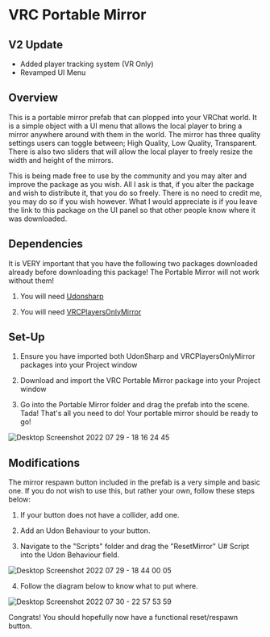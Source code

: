 # VRC Portable Mirror

## V2 Update
- Added player tracking system (VR Only)
- Revamped UI Menu

## Overview
This is a portable mirror prefab that can plopped into your VRChat world. It is a simple object with a UI menu that allows the local player to bring a mirror anywhere around with them in the world. The mirror has three quality settings users can toggle between; High Quality, Low Quality, Transparent. There is also two sliders that will allow the local player to freely resize the width and height of the mirrors.

This is being made free to use by the community and you may alter and improve the package as you wish. All I ask is that, if you alter the package and wish to distribute it, that you do so freely. There is no need to credit me, you may do so if you wish however. What I would appreciate is if you leave the link to this package on the UI panel so that other people know where it was downloaded.


## Dependencies

It is VERY important that you have the following two packages downloaded already before downloading this package! The Portable Mirror will not work without them!

1. You will need [Udonsharp](https://github.com/vrchat-community/UdonSharp)

2. You will need [VRCPlayersOnlyMirror](https://github.com/acertainbluecat/VRCPlayersOnlyMirror)


## Set-Up

1. Ensure you have imported both UdonSharp and VRCPlayersOnlyMirror packages into your Project window

2. Download and import the VRC Portable Mirror package into your Project window

3. Go into the Portable Mirror folder and drag the prefab into the scene. Tada! That's all you need to do! Your portable mirror should be ready to go!

![Desktop Screenshot 2022 07 29 - 18 16 24 45](https://user-images.githubusercontent.com/99851805/181853264-6a1e854e-37c6-4ba1-b913-215f413f7649.jpg)


## Modifications

The mirror respawn button included in the prefab is a very simple and basic one. If you do not wish to use this, but rather your own, follow these steps below:

1. If your button does not have a collider, add one.

2. Add an Udon Behaviour to your button.

3. Navigate to the "Scripts" folder and drag the "ResetMirror" U# Script into the Udon Behaviour field.

![Desktop Screenshot 2022 07 29 - 18 44 00 05](https://user-images.githubusercontent.com/99851805/181854955-9bbbace7-e690-4fb0-952a-5d3a2c10544f.jpg)

4. Follow the diagram below to know what to put where.

![Desktop Screenshot 2022 07 30 - 22 57 53 59](https://user-images.githubusercontent.com/99851805/182036842-e6f2ed44-3221-4bfe-a69f-ac1baed12c70.jpg)

Congrats! You should hopefully now have a functional reset/respawn button.
